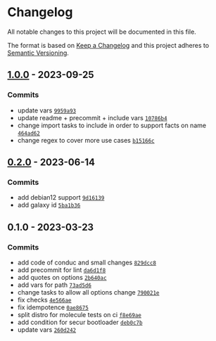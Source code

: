 # Changelog

All notable changes to this project will be documented in this file.

The format is based on [Keep a Changelog](https://keepachangelog.com/en/1.0.0/)
and this project adheres to [Semantic Versioning](https://semver.org/spec/v2.0.0.html).

## [1.0.0](https://github.com/lotusnoir/ansible-system_grub/compare/0.2.0...1.0.0) - 2023-09-25

### Commits

- update vars [`9959a93`](https://github.com/lotusnoir/ansible-system_grub/commit/9959a931b216afad2a8de4ffd86a9de3f0aaa69f)
- update readme + precommit + include vars [`10786b4`](https://github.com/lotusnoir/ansible-system_grub/commit/10786b42a479ccbfe9b1514dbbf960bae1402b91)
- change import tasks to include in order to support facts on name [`464ad62`](https://github.com/lotusnoir/ansible-system_grub/commit/464ad628791a33807835b591999bddde1cca45b7)
- change regex to cover more use cases [`b15166c`](https://github.com/lotusnoir/ansible-system_grub/commit/b15166c29e988a968305fbfae4e160e406155f64)

## [0.2.0](https://github.com/lotusnoir/ansible-system_grub/compare/0.1.0...0.2.0) - 2023-06-14

### Commits

- add debian12 support [`9d16139`](https://github.com/lotusnoir/ansible-system_grub/commit/9d16139541d90adfd54715a53bc169b9cc411a45)
- add galaxy id [`5ba1b36`](https://github.com/lotusnoir/ansible-system_grub/commit/5ba1b369593812aa183edcc6226e860db5c400b3)

## 0.1.0 - 2023-03-23

### Commits

- add code of conduc and small changes [`829dcc8`](https://github.com/lotusnoir/ansible-system_grub/commit/829dcc82a13f792a40e3f2375a6f9dcb0da05ac4)
- add precommit for lint [`da6d1f8`](https://github.com/lotusnoir/ansible-system_grub/commit/da6d1f8527e50d0632799de57edd727eaf858c82)
- add quotes on options [`2b640ac`](https://github.com/lotusnoir/ansible-system_grub/commit/2b640acfe09ccd091ffd2078530f037f32cdbd79)
- add vars for path [`73ad5d6`](https://github.com/lotusnoir/ansible-system_grub/commit/73ad5d62053f82b15638f335f3eab93076c857c6)
- change tasks to allow all options change [`790021e`](https://github.com/lotusnoir/ansible-system_grub/commit/790021e8b19e31b2c4b11ded953feaeb7ca1dee7)
- fix checks [`4e566ae`](https://github.com/lotusnoir/ansible-system_grub/commit/4e566ae6e6ad94bc9de0daa076829785e0fe6cc3)
- fix idempotence [`0ae8675`](https://github.com/lotusnoir/ansible-system_grub/commit/0ae8675eb08ece19f4383678fbfa106b6cf58eff)
- split distro for molecule tests on ci [`f8e69ae`](https://github.com/lotusnoir/ansible-system_grub/commit/f8e69ae5833a44521d0a97ffec238237395176ec)
- add condition for secur bootloader [`deb0c7b`](https://github.com/lotusnoir/ansible-system_grub/commit/deb0c7bb7ec8ed8cea2dd484612202eb7fd7f466)
- update vars [`260d242`](https://github.com/lotusnoir/ansible-system_grub/commit/260d24247a49d676971be8381fe8ab4e04606fb8)
